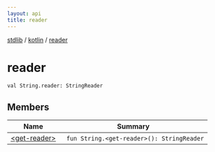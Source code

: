 ```yaml
---
layout: api
title: reader
---
```

[stdlib](../../index.html) / [kotlin](../index.html) / [reader](index.html)

# reader

```
val String.reader: StringReader
```
## Members
| Name | Summary |
|------|---------|
|[&lt;get-reader&gt;](_get-reader_.html)|&nbsp;&nbsp;`fun String.<get-reader>(): StringReader`<br>|
